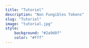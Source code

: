 ```yaml
---
title: "Tutoriel"
description: "Non Fungibles Tokens"
slug: "Tutoriel"
image: "tutorial.jpg"
style:
    background: "#2a9d8f"
    color: "#fff"
---
```

